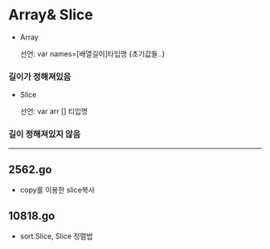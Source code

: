 #   Array& Slice
-   Array

    선언: var names=[배열길이]타입명 {초기값들..}
### 길이가 정해져있음
-   Slice

    선언: var arr [] 티입명

### 길이 정해져있지 않음 
---
##  2562.go
-   copy를 이용한 slice복사 

##  10818.go
-   sort.Slice, Slice 정렬법
